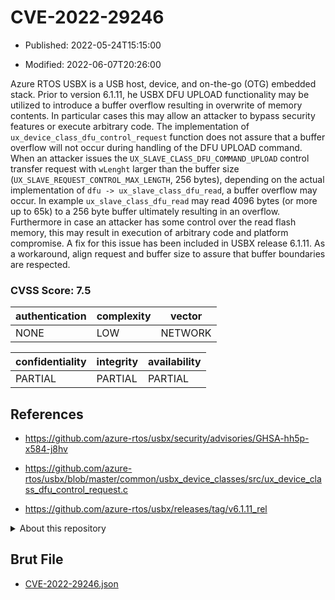 # CVE-2022-29246

- Published: 2022-05-24T15:15:00

- Modified: 2022-06-07T20:26:00

Azure RTOS USBX is a USB host, device, and on-the-go (OTG) embedded stack. Prior to version 6.1.11, he USBX DFU UPLOAD functionality may be utilized to introduce a buffer overflow resulting in overwrite of memory contents. In particular cases this may allow an attacker to bypass security features or execute arbitrary code. The implementation of `ux_device_class_dfu_control_request` function does not assure that a buffer overflow will not occur during handling of the DFU UPLOAD command. When an attacker issues the `UX_SLAVE_CLASS_DFU_COMMAND_UPLOAD` control transfer request with `wLenght` larger than the buffer size (`UX_SLAVE_REQUEST_CONTROL_MAX_LENGTH`, 256 bytes), depending on the actual implementation of `dfu -> ux_slave_class_dfu_read`, a buffer overflow may occur. In example `ux_slave_class_dfu_read` may read 4096 bytes (or more up to 65k) to a 256 byte buffer ultimately resulting in an overflow. Furthermore in case an attacker has some control over the read flash memory, this may result in execution of arbitrary code and platform compromise. A fix for this issue has been included in USBX release 6.1.11. As a workaround, align request and buffer size to assure that buffer boundaries are respected.

### CVSS Score: **7.5**

| authentication | complexity | vector |
| --- | --- | --- |
| NONE | LOW | NETWORK |

| confidentiality | integrity | availability |
| --- | --- | --- |
| PARTIAL | PARTIAL | PARTIAL |

## References

* https://github.com/azure-rtos/usbx/security/advisories/GHSA-hh5p-x584-j8hv

* https://github.com/azure-rtos/usbx/blob/master/common/usbx_device_classes/src/ux_device_class_dfu_control_request.c

* https://github.com/azure-rtos/usbx/releases/tag/v6.1.11_rel

<details>
<summary>About this repository</summary> 

  This repository is part of the project [Live Hack CVE](https://github.com/Live-Hack-CVE). Main website can be found [www.live-hack.org](https://www.live-hack.org) 
  
  Made by [Sn0wAlice](https://github.com/Sn0wAlice) for the people that care about security and need to have a feed of the latest CVEs. Hope you enjoy it, don't forget to star the repo and follow me on [Twitter](https://twitter.com/Sn0wAlice) and [Github](https://github.com/Sn0wAlice). And that is my [personnal website](https://www.alice-snow.me/)

  - [Home Page](https://github.com/Live-Hack-CVE)
  - [Framework](https://github.com/Live-Hack-CVE/cve-framework)
  - [CVE database](https://github.com/Live-Hack-CVE/full_database)
  - [Changelog](https://github.com/Live-Hack-CVE/Changelog)
</details>

## Brut File

* [CVE-2022-29246.json](https://raw.githubusercontent.com/Live-Hack-CVE/full_database/main/cves/2022/CVE-2022-29246.json)

